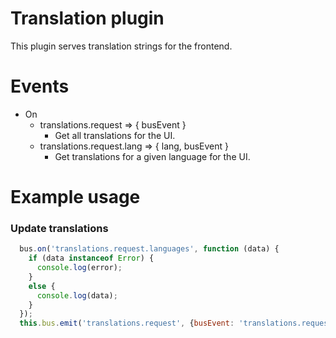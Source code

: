 # Translation plugin
This plugin serves translation strings for the frontend.

# Events

  * On     
    * translations.request  => { busEvent }
      - Get all translations for the UI.
    * translations.request.lang  => { lang, busEvent }
      - Get translations for a given language for the UI.

# Example usage

### Update translations
```javascript
  bus.on('translations.request.languages', function (data) {
    if (data instanceof Error) {
      console.log(error);
    }
    else {
      console.log(data);
    }
  });
  this.bus.emit('translations.request', {busEvent: 'translations.request.languages'});
```


